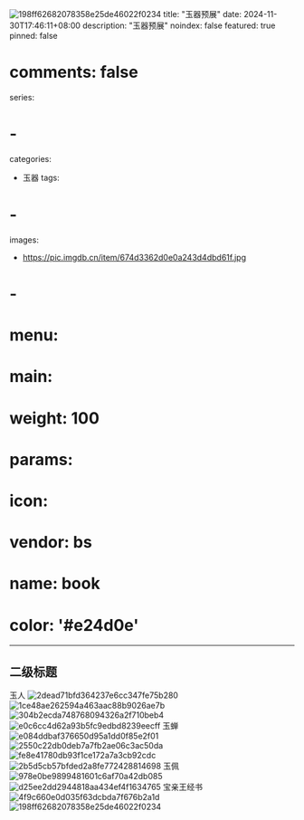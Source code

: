![198ff62682078358e25de46022f0234](https://g.imgtg.com/uploads/9401/674e84be5d765.png)
title: "玉器预展"
date: 2024-11-30T17:46:11+08:00
description: "玉器预展"
noindex: false
featured: true
pinned: false
# comments: false
series:
#  - 
categories:
 - 玉器
tags:
#  - 
images: 
 - https://pic.imgdb.cn/item/674d3362d0e0a243d4dbd61f.jpg
#  - 
# menu:
#   main:
#     weight: 100
#     params:
#       icon:
#         vendor: bs
#         name: book
#         color: '#e24d0e'
---

## 二级标题

玉人
![2dead71bfd364237e6cc347fe75b280](https://g.imgtg.com/uploads/9401/674e858c32985.png)
![1ce48ae262594a463aac88b9026ae7b](https://g.imgtg.com/uploads/9401/674e863869563.png)
![304b2ecda748768094326a2f710beb4](https://g.imgtg.com/uploads/9401/674e8708eb3ef.png)
![e0c6cc4d62a93b5fc9edbd8239eecff](https://g.imgtg.com/uploads/9401/674e87ab1d357.png)
玉蝉
![e084ddbaf376650d95a1dd0f85e2f01](https://github.com/user-attachments/assets/58e95ede-1563-44f5-b6a7-a7283790f273)
![2550c22db0deb7a7fb2ae06c3ac50da](https://github.com/user-attachments/assets/5767850a-1985-4acc-921b-dfa2fe7ad8e1)
![fe8e41780db93f1ce172a7a3cb92cdc](https://github.com/user-attachments/assets/85a9e4db-631f-4e42-9fc3-b21496691993)
![2b5d5cb57bfded2a8fe772428814698](https://github.com/user-attachments/assets/65c9cdc1-bd77-4ca9-b715-0367e9b3c79e)
玉佩
![978e0be9899481601c6af70a42db085](https://g.imgtg.com/uploads/9401/674e899ada2c5.png)
![d25ee2dd2944818aa434ef4f1634765](https://g.imgtg.com/uploads/9401/674e8a6552235.png)
宝亲王经书
![4f9c660e0d035f63dcbda7f676b2a1d](https://g.imgtg.com/uploads/9401/674e8b0726231.png)
![198ff62682078358e25de46022f0234](https://g.imgtg.com/uploads/9401/674e84be5d765.png)


